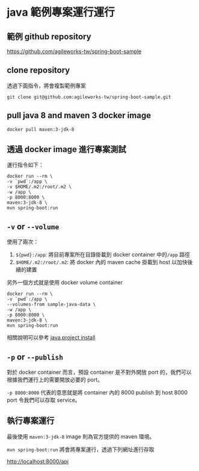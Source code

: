 # java 範例專案運行運行

## 範例 github repository

<https://github.com/agileworks-tw/spring-boot-sample>

## clone repository

透過下面指令，將會複製範例專案

`git clone git@github.com:agileworks-tw/spring-boot-sample.git`

## pull java 8 and maven 3 docker image

`docker pull maven:3-jdk-8`

## 透過 docker image 進行專案測試

運行指令如下：

```
docker run --rm \
-v `pwd`:/app \
-v $HOME/.m2:/root/.m2 \
-w /app \
-p 8000:8000 \
maven:3-jdk-8 \
mvn spring-boot:run
```

## `-v` or `--volume`

使用了兩次：

1. `${pwd}:/app`: 將目前專案所在目錄掛載到 docker container 中的`/app` 路徑
2. `$HOME/.m2:/root/.m2`: 將 docker 內的 maven cache 掛載到 host 以加快後續的建置

另外一個方式就是使用 docker volume container

```
docker run --rm \
-v `pwd`:/app \
--volumes-from sample-java-data \
-w /app \
-p 8000:8000 \
maven:3-jdk-8 \
mvn spring-boot:run
```

相關說明可以參考 [java project install](../install/README.md)

## `-p` or `--publish`

對於 docker container 而言，預設 container 是不對外開放 port 的，我們可以根據我們運行上的需要開放必要的 port。

`-p 8000:8000` 代表的意思就是將 container 內的 8000 publish 到 host 8000 port 令我們可以存取 service。

## 執行專案運行

最後使用 `maven:3-jdk-8` image 則為官方提供的 maven 環境。

`mvn spring-boot:run` 將會將專案運行，透過下列網址進行存取

<http://localhost:8000/api>
